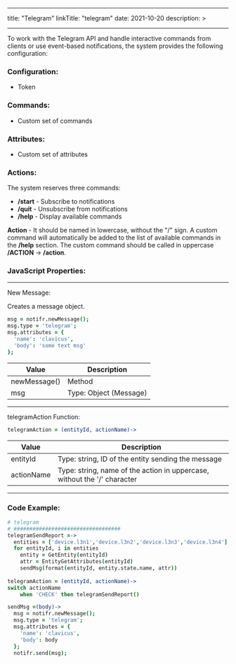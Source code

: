 
---
title: "Telegram"
linkTitle: "telegram"
date: 2021-10-20
description: >

---

To work with the Telegram API and handle interactive commands from clients or use event-based notifications, the system provides the following configuration:

### Configuration:
* Token

### Commands:
* Custom set of commands

### Attributes:
* Custom set of attributes

### Actions:

The system reserves three commands:

* **/start** - Subscribe to notifications
* **/quit** - Unsubscribe from notifications
* **/help** - Display available commands

**Action** - It should be named in lowercase, without the "/" sign. A custom command will automatically be added to the list of available commands in the **/help** section. The custom command should be called in uppercase **/ACTION** -> **/action**.

### JavaScript Properties:

----------------

New Message:

Creates a message object.

```coffeescript
msg = notifr.newMessage();
msg.type = 'telegram';
msg.attributes = {
  'name': 'clavicus',
  'body': 'some text msg'
};
```

| Value | Description |
|-------|-------------|
| newMessage() | Method |
| msg | Type: Object (Message) |

----------------

telegramAction Function:

```coffeescript
telegramAction = (entityId, actionName)->
```

| Value | Description |
|-------|-------------|
| entityId | Type: string, ID of the entity sending the message |
| actionName | Type: string, name of the action in uppercase, without the '/' character |

----------------

### Code Example:

```coffeescript
# telegram
# ##################################
telegramSendReport =->
  entities = ['device.l3n1','device.l3n2','device.l3n3','device.l3n4']
  for entityId, i in entities
    entity = GetEntity(entityId)
    attr = EntityGetAttributes(entityId)
    sendMsg(format(entityId, entity.state.name, attr))
  
telegramAction = (entityId, actionName)->
switch actionName
    when 'CHECK' then telegramSendReport()

sendMsg =(body)->
  msg = notifr.newMessage();
  msg.type = 'telegram';
  msg.attributes = {
    'name': 'clavicus',
    'body': body
  };
  notifr.send(msg);
```
